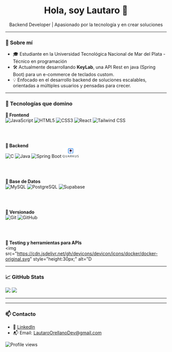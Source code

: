 <h1 align="center">Hola, soy Lautaro 👋</h1>
<p align="center">
  Backend Developer | Apasionado por la tecnología y en crear soluciones
</p>

---

### 🧠 Sobre mí

- 🎓 Estudiante en la Universidad Tecnológica Nacional de Mar del Plata - Técnico  en programación
- 🛠️ Actualmente desarrollando **KeyLab**, una API Rest en java (Spring Boot) para un e-commerce de teclados custom.
- 💡 Enfocado en el desarrollo backend de soluciones escalables, orientadas a múltiples usuarios y pensadas para crecer.

---

### 🧰 Tecnologías que domino

<p align="left">

<strong>🎨 Frontend</strong><br>
<img src="https://cdn.jsdelivr.net/gh/devicons/devicon/icons/javascript/javascript-original.svg" style="height:30px;" alt="JavaScript"/>
<img src="https://cdn.jsdelivr.net/gh/devicons/devicon/icons/html5/html5-original.svg" style="height:30px;" alt="HTML5"/>
<img src="https://cdn.jsdelivr.net/gh/devicons/devicon/icons/css3/css3-original.svg" style="height:30px;" alt="CSS3"/>
<img src="https://cdn.jsdelivr.net/gh/devicons/devicon/icons/react/react-original.svg" style="height:30px;" alt="React"/>
<img src="https://www.vectorlogo.zone/logos/tailwindcss/tailwindcss-icon.svg" style="height:30px;" alt="Tailwind CSS"/>

<br><br>

<strong>🧠 Backend</strong><br>
<img src="https://cdn.jsdelivr.net/gh/devicons/devicon/icons/c/c-original.svg" style="height:30px;" alt="C"/>
<img src="https://cdn.jsdelivr.net/gh/devicons/devicon/icons/java/java-original.svg" style="height:30px;" alt="Java"/>
<img src="https://cdn.jsdelivr.net/gh/devicons/devicon/icons/spring/spring-original.svg" style="height:30px;" alt="Spring Boot"/>
<img src="assets/quarkus.svg" style="height:30px;" alt="Quarkus"/>

<br><br>

<strong>💾 Base de Datos</strong><br>
<img src="https://cdn.jsdelivr.net/gh/devicons/devicon/icons/mysql/mysql-original.svg" style="height:30px;" alt="MySQL"/>
<img src="https://cdn.jsdelivr.net/gh/devicons/devicon/icons/postgresql/postgresql-original.svg" style="height:30px;" alt="PostgreSQL"/>
<img src="https://cdn.jsdelivr.net/gh/devicons/devicon/icons/supabase/supabase-original.svg" style="height:30px;" alt="Supabase"/>

<br><br>

<strong>🧾 Versionado</strong><br>
<img src="https://cdn.jsdelivr.net/gh/devicons/devicon/icons/git/git-original.svg" style="height:30px;" alt="Git"/>
<img src="https://cdn.jsdelivr.net/gh/devicons/devicon/icons/github/github-original.svg" style="height:30px;" alt="GitHub"/>

<br><br>

<strong>🧪 Testing y herramientas para APIs</strong><br>
<img src="https://cdn.jsdelivr.net/gh/devicons/devicon/icons/docker/docker-original.svg" style="height:30px;" alt="D


---

### 📈 GitHub Stats

<p align="left">
  <img src="https://github-readme-stats.vercel.app/api?username=LautaroOrellano&show_icons=true&theme=github_dark" height="40"/>
  <img src="https://github-readme-stats.vercel.app/api/top-langs/?username=LautaroOrellano&layout=compact&theme=github_dark" height="40"/>
</p>

---

---

### 📫 Contacto

- 💼 [LinkedIn](https://www.linkedin.com/in/LautaroOrellano)
- 📬 Email: LautaroOrellanoDev@gmail.com

![Profile views](https://komarev.com/ghpvc/?username=LautaroOrellano&color=blueviolet&style=plastic)


